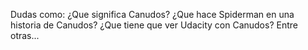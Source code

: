 Dudas como: ¿Que significa Canudos? ¿Que hace Spiderman en una historia de Canudos? ¿Que tiene que ver Udacity con Canudos? Entre otras...